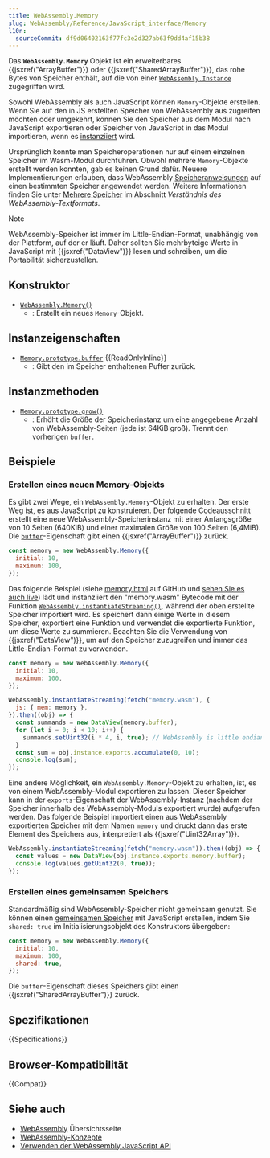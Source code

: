 ```yaml
---
title: WebAssembly.Memory
slug: WebAssembly/Reference/JavaScript_interface/Memory
l10n:
  sourceCommit: df9d06402163f77fc3e2d327ab63f9dd4af15b38
---
```


Das **`WebAssembly.Memory`** Objekt ist ein erweiterbares {{jsxref("ArrayBuffer")}} oder {{jsxref("SharedArrayBuffer")}}, das rohe Bytes von Speicher enthält, auf die von einer [`WebAssembly.Instance`](/de/docs/WebAssembly/Reference/JavaScript_interface/Instance) zugegriffen wird.

Sowohl WebAssembly als auch JavaScript können `Memory`-Objekte erstellen. Wenn Sie auf den in JS erstellten Speicher von WebAssembly aus zugreifen möchten oder umgekehrt, können Sie den Speicher aus dem Modul nach JavaScript exportieren oder Speicher von JavaScript in das Modul importieren, wenn es [instanziiert](/de/docs/WebAssembly/Reference/JavaScript_interface/instantiateStreaming_static) wird.

Ursprünglich konnte man Speicheroperationen nur auf einem einzelnen Speicher im Wasm-Modul durchführen. Obwohl mehrere `Memory`-Objekte erstellt werden konnten, gab es keinen Grund dafür. Neuere Implementierungen erlauben, dass WebAssembly [Speicheranweisungen](/de/docs/WebAssembly/Reference/Memory) auf einen bestimmten Speicher angewendet werden. Weitere Informationen finden Sie unter [Mehrere Speicher](/de/docs/WebAssembly/Guides/Understanding_the_text_format#multiple_memories) im Abschnitt _Verständnis des WebAssembly-Textformats_.

> [!NOTE]
> WebAssembly-Speicher ist immer im Little-Endian-Format, unabhängig von der Plattform, auf der er läuft. Daher sollten Sie mehrbyteige Werte in JavaScript mit {{jsxref("DataView")}} lesen und schreiben, um die Portabilität sicherzustellen.

## Konstruktor

- [`WebAssembly.Memory()`](/de/docs/WebAssembly/Reference/JavaScript_interface/Memory/Memory)
  - : Erstellt ein neues `Memory`-Objekt.

## Instanzeigenschaften

- [`Memory.prototype.buffer`](/de/docs/WebAssembly/Reference/JavaScript_interface/Memory/buffer) {{ReadOnlyInline}}
  - : Gibt den im Speicher enthaltenen Puffer zurück.

## Instanzmethoden

- [`Memory.prototype.grow()`](/de/docs/WebAssembly/Reference/JavaScript_interface/Memory/grow)
  - : Erhöht die Größe der Speicherinstanz um eine angegebene Anzahl von WebAssembly-Seiten (jede ist 64KiB groß). Trennt den vorherigen `buffer`.

## Beispiele

### Erstellen eines neuen Memory-Objekts

Es gibt zwei Wege, ein `WebAssembly.Memory`-Objekt zu erhalten. Der erste Weg ist, es aus JavaScript zu konstruieren. Der folgende Codeausschnitt erstellt eine neue WebAssembly-Speicherinstanz mit einer Anfangsgröße von 10 Seiten (640KiB) und einer maximalen Größe von 100 Seiten (6,4MiB). Die [`buffer`](/de/docs/WebAssembly/Reference/JavaScript_interface/Memory/buffer)-Eigenschaft gibt einen {{jsxref("ArrayBuffer")}} zurück.

```js
const memory = new WebAssembly.Memory({
  initial: 10,
  maximum: 100,
});
```

Das folgende Beispiel (siehe [memory.html](https://github.com/mdn/webassembly-examples/blob/main/js-api-examples/memory.html) auf GitHub und [sehen Sie es auch live](https://mdn.github.io/webassembly-examples/js-api-examples/memory.html)) lädt und instanziiert den "memory.wasm" Bytecode mit der Funktion [`WebAssembly.instantiateStreaming()`](/de/docs/WebAssembly/Reference/JavaScript_interface/instantiateStreaming_static), während der oben erstellte Speicher importiert wird. Es speichert dann einige Werte in diesem Speicher, exportiert eine Funktion und verwendet die exportierte Funktion, um diese Werte zu summieren. Beachten Sie die Verwendung von {{jsxref("DataView")}}, um auf den Speicher zuzugreifen und immer das Little-Endian-Format zu verwenden.

```js
const memory = new WebAssembly.Memory({
  initial: 10,
  maximum: 100,
});

WebAssembly.instantiateStreaming(fetch("memory.wasm"), {
  js: { mem: memory },
}).then((obj) => {
  const summands = new DataView(memory.buffer);
  for (let i = 0; i < 10; i++) {
    summands.setUint32(i * 4, i, true); // WebAssembly is little endian
  }
  const sum = obj.instance.exports.accumulate(0, 10);
  console.log(sum);
});
```

Eine andere Möglichkeit, ein `WebAssembly.Memory`-Objekt zu erhalten, ist, es von einem WebAssembly-Modul exportieren zu lassen. Dieser Speicher kann in der `exports`-Eigenschaft der WebAssembly-Instanz (nachdem der Speicher innerhalb des WebAssembly-Moduls exportiert wurde) aufgerufen werden. Das folgende Beispiel importiert einen aus WebAssembly exportierten Speicher mit dem Namen `memory` und druckt dann das erste Element des Speichers aus, interpretiert als {{jsxref("Uint32Array")}}.

```js
WebAssembly.instantiateStreaming(fetch("memory.wasm")).then((obj) => {
  const values = new DataView(obj.instance.exports.memory.buffer);
  console.log(values.getUint32(0, true));
});
```

### Erstellen eines gemeinsamen Speichers

Standardmäßig sind WebAssembly-Speicher nicht gemeinsam genutzt. Sie können einen [gemeinsamen Speicher](/de/docs/WebAssembly/Guides/Understanding_the_text_format#shared_memories) mit JavaScript erstellen, indem Sie `shared: true` im Initialisierungsobjekt des Konstruktors übergeben:

```js
const memory = new WebAssembly.Memory({
  initial: 10,
  maximum: 100,
  shared: true,
});
```

Die `buffer`-Eigenschaft dieses Speichers gibt einen {{jsxref("SharedArrayBuffer")}} zurück.

## Spezifikationen

{{Specifications}}

## Browser-Kompatibilität

{{Compat}}

## Siehe auch

- [WebAssembly](/de/docs/WebAssembly) Übersichtsseite
- [WebAssembly-Konzepte](/de/docs/WebAssembly/Guides/Concepts)
- [Verwenden der WebAssembly JavaScript API](/de/docs/WebAssembly/Guides/Using_the_JavaScript_API)
